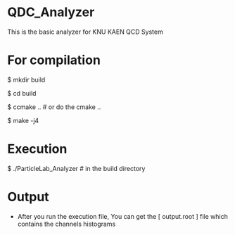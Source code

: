 # QDC_Analyzer
This is the basic analyzer for KNU KAEN QCD System

# For compilation

$ mkdir build

$ cd build

$ ccmake .. # or do the cmake ..

$ make -j4


# Execution
$ ./ParticleLab_Analyzer # in the build directory

# Output
- After you run the execution file, You can get the [ output.root ] file which contains the channels histograms
